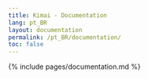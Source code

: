 ```yaml
---
title: Kimai - Documentation
lang: pt_BR
layout: documentation
permalink: /pt_BR/documentation/
toc: false
---
```


{% include pages/documentation.md %}
